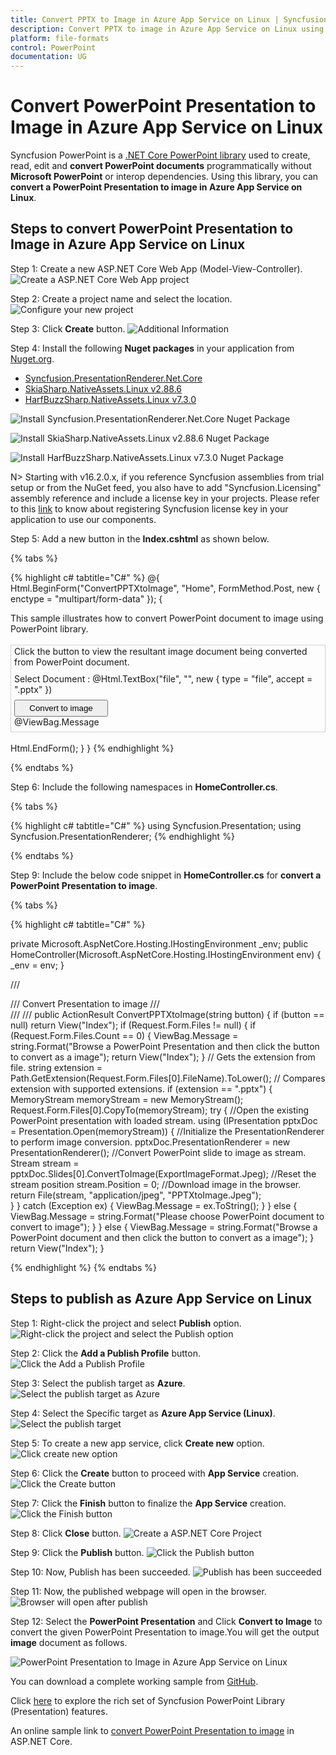 ```yaml
---
title: Convert PPTX to Image in Azure App Service on Linux | Syncfusion
description: Convert PPTX to image in Azure App Service on Linux using .NET Core PowerPoint library (Presentation) without Microsoft PowerPoint or interop dependencies.
platform: file-formats
control: PowerPoint
documentation: UG
---
```


# Convert PowerPoint Presentation to Image in Azure App Service on Linux

Syncfusion PowerPoint is a [.NET Core PowerPoint library](https://www.syncfusion.com/document-processing/powerpoint-framework/net-core) used to create, read, edit and **convert PowerPoint documents** programmatically without **Microsoft PowerPoint** or interop dependencies. Using this library, you can **convert a PowerPoint Presentation to image in Azure App Service on Linux**.

## Steps to convert PowerPoint Presentation to Image in Azure App Service on Linux

Step 1: Create a new ASP.NET Core Web App (Model-View-Controller).
![Create a ASP.NET Core Web App project](Azure_Images/App_Service_Linux/Create-PowerPoint-Presentation-to-PDF.png)

Step 2: Create a project name and select the location.
![Configure your new project](Azure_Images/App_Service_Linux/Configure-PowerPoint-Presentation-to-Image.png)

Step 3: Click **Create** button.
![Additional Information](Azure_Images/App_Service_Linux/Additional_Information_PowerPoint_Presentation_to_PDF.png)

Step 4: Install the following **Nuget packages** in your application from [Nuget.org](https://www.nuget.org/).

* [Syncfusion.PresentationRenderer.Net.Core](https://www.nuget.org/packages/Syncfusion.PresentationRenderer.Net.Core) 
* [SkiaSharp.NativeAssets.Linux v2.88.6](https://www.nuget.org/packages/SkiaSharp.NativeAssets.Linux/2.88.6)
* [HarfBuzzSharp.NativeAssets.Linux v7.3.0](https://www.nuget.org/packages/HarfBuzzSharp.NativeAssets.Linux/7.3.0)

![Install Syncfusion.PresentationRenderer.Net.Core Nuget Package](Azure_Images/App_Service_Linux/Nuget_Package_PowerPoint_Presentation_to_PDF.png)

![Install SkiaSharp.NativeAssets.Linux v2.88.6 Nuget Package](Azure_Images/App_Service_Linux/SkiaSharp_PowerPoint_Presentation_to_PDF.png)

![Install HarfBuzzSharp.NativeAssets.Linux v7.3.0 Nuget Package](Azure_Images/App_Service_Linux/HarfBuzz_PowerPoint_Presentation_to_PDF.png)

N> Starting with v16.2.0.x, if you reference Syncfusion assemblies from trial setup or from the NuGet feed, you also have to add "Syncfusion.Licensing" assembly reference and include a license key in your projects. Please refer to this [link](https://help.syncfusion.com/common/essential-studio/licensing/overview) to know about registering Syncfusion license key in your application to use our components.

Step 5: Add a new button in the **Index.cshtml** as shown below.

{% tabs %}

{% highlight c# tabtitle="C#" %}
@{
    Html.BeginForm("ConvertPPTXtoImage", "Home", FormMethod.Post, new { enctype = "multipart/form-data" });
    {
        <div class="Common">
            <div class="tablediv">
                <div class="rowdiv">
                    This sample illustrates how to convert PowerPoint document to image using PowerPoint library.
                </div>
                &nbsp;
                <div class="rowdiv" style="border-width: 0.5px;border-style:solid; border-color: lightgray; padding: 1px 5px 7px 5px">
                    Click the button to view the resultant image document being converted from PowerPoint document.
                    <div class="rowdiv" style="margin-top: 10px">
                        <div class="celldiv">
                            Select Document :
                            @Html.TextBox("file", "", new { type = "file", accept = ".pptx" }) <br />
                        </div>
                        <div class="rowdiv" style="margin-top: 8px">
                            <input class="buttonStyle" type="submit" value="Convert to image" name="button" style="width:150px;height:27px" />
                            <br />
                            <div class="text-danger">
                                @ViewBag.Message
                            </div>
                        </div>
                    </div>
                </div>
                <br />
            </div>
        </div>
        Html.EndForm();
    }
}
{% endhighlight %}

{% endtabs %}

Step 6: Include the following namespaces in **HomeController.cs**.

{% tabs %}

{% highlight c# tabtitle="C#" %}
using Syncfusion.Presentation;
using Syncfusion.PresentationRenderer;
{% endhighlight %}

{% endtabs %}

Step 9: Include the below code snippet in **HomeController.cs** for **convert a PowerPoint Presentation to image**. 

{% tabs %}

{% highlight c# tabtitle="C#" %}

private Microsoft.AspNetCore.Hosting.IHostingEnvironment _env;
public HomeController(Microsoft.AspNetCore.Hosting.IHostingEnvironment env)
{
    _env = env;
}

/// <summary>
/// Convert Presentation to image
/// </summary>
/// <param name="button"></param>
/// <returns></returns>
public ActionResult ConvertPPTXtoImage(string button)
{
    if (button == null)
        return View("Index");
    if (Request.Form.Files != null)
    {
        if (Request.Form.Files.Count == 0)
        {
            ViewBag.Message = string.Format("Browse a PowerPoint Presentation and then click the button to convert as a image");
            return View("Index");
        }
        // Gets the extension from file.
        string extension = Path.GetExtension(Request.Form.Files[0].FileName).ToLower();
        // Compares extension with supported extensions.
        if (extension == ".pptx")
        {
            MemoryStream memoryStream = new MemoryStream();
            Request.Form.Files[0].CopyTo(memoryStream);
            try
            {
                //Open the existing PowerPoint presentation with loaded stream.
                using (IPresentation pptxDoc = Presentation.Open(memoryStream))
                {
                    //Initialize the PresentationRenderer to perform image conversion.
                    pptxDoc.PresentationRenderer = new PresentationRenderer();
                    //Convert PowerPoint slide to image as stream.
                    Stream stream = pptxDoc.Slides[0].ConvertToImage(ExportImageFormat.Jpeg);
                    //Reset the stream position
                    stream.Position = 0;
                    //Download image in the browser.
                    return File(stream, "application/jpeg", "PPTXtoImage.Jpeg");                                
                }
            }
            catch (Exception ex)
            {
                ViewBag.Message = ex.ToString();
            }
        }
        else
        {
            ViewBag.Message = string.Format("Please choose PowerPoint document to convert to image");
        }
    }
    else
    {
        ViewBag.Message = string.Format("Browse a PowerPoint document and then click the button to convert as a image");
    }
    return View("Index");
}

{% endhighlight %}
{% endtabs %}

## Steps to publish as Azure App Service on Linux

Step 1: Right-click the project and select **Publish** option.
![Right-click the project and select the Publish option](Azure_Images/App_Service_Windows/Publish_PowerPoint_Presentation_to_Image.png)

Step 2: Click the **Add a Publish Profile** button.
![Click the Add a Publish Profile](Azure_Images/App_Service_Linux/Publish_Profile_PowerPoint_Presentation_to_PDF.png)

Step 3: Select the publish target as **Azure**.
![Select the publish target as Azure](Azure_Images/App_Service_Linux/Publish_Target_PowerPoint_Presentation_to_PDF.png)

Step 4: Select the Specific target as **Azure App Service (Linux)**.
![Select the publish target](Azure_Images/App_Service_Linux/Specific_Target_PowerPoint_Presentation_to_PDF.png)

Step 5: To create a new app service, click **Create new** option.
![Click create new option](Azure_Images/App_Service_Linux/Create_New_App_Service_PowerPoint_Presentation_to_PDF.png)

Step 6: Click the **Create** button to proceed with **App Service** creation.
![Click the Create button](Azure_Images/App_Service_Windows/Hosting_PowerPoint_Presentation_to_Image.png)

Step 7: Click the **Finish** button to finalize the **App Service** creation.
![Click the Finish button](Azure_Images/App_Service_Windows/App_Service_PowerPoint_Presentation_to_Image.png)

Step 8: Click **Close** button.
![Create a ASP.NET Core Project](Azure_Images/App_Service_Windows/Publish_Finish_PowerPoint_Presentation_to_Image.png)

Step 9: Click the **Publish** button.
![Click the Publish button](Azure_Images/App_Service_Linux/Before_Publish_PowerPoint_Presentation_to_Image.png)

Step 10: Now, Publish has been succeeded.
![Publish has been succeeded](Azure_Images/App_Service_Linux/After_Publish_PowerPoint_Presentation_to_Image.png)

Step 11: Now, the published webpage will open in the browser. 
![Browser will open after publish](Azure_Images/App_Service_Windows/Browser_PowerPoint_Presentation_to_Image.png)

Step 12: Select the **PowerPoint Presentation** and Click **Convert to Image** to convert the given PowerPoint Presentation to image.You will get the output **image** document as follows.

![PowerPoint Presentation to Image in Azure App Service on Linux](PPTXtoPDF_images/Output_PowerPoint_Presentation_to-Image.png)

You can download a complete working sample from [GitHub](https://github.com/SyncfusionExamples/PowerPoint-Examples/tree/master/PPTX-to-Image-conversion/Convert-PowerPoint-presentation-to-Image/Azure/Azure_App_Service).

Click [here](https://www.syncfusion.com/document-processing/powerpoint-framework/net-core) to explore the rich set of Syncfusion PowerPoint Library (Presentation) features. 

An online sample link to [convert PowerPoint Presentation to image](https://ej2.syncfusion.com/aspnetcore/PowerPoint/PPTXToImage#/material3) in ASP.NET Core.
